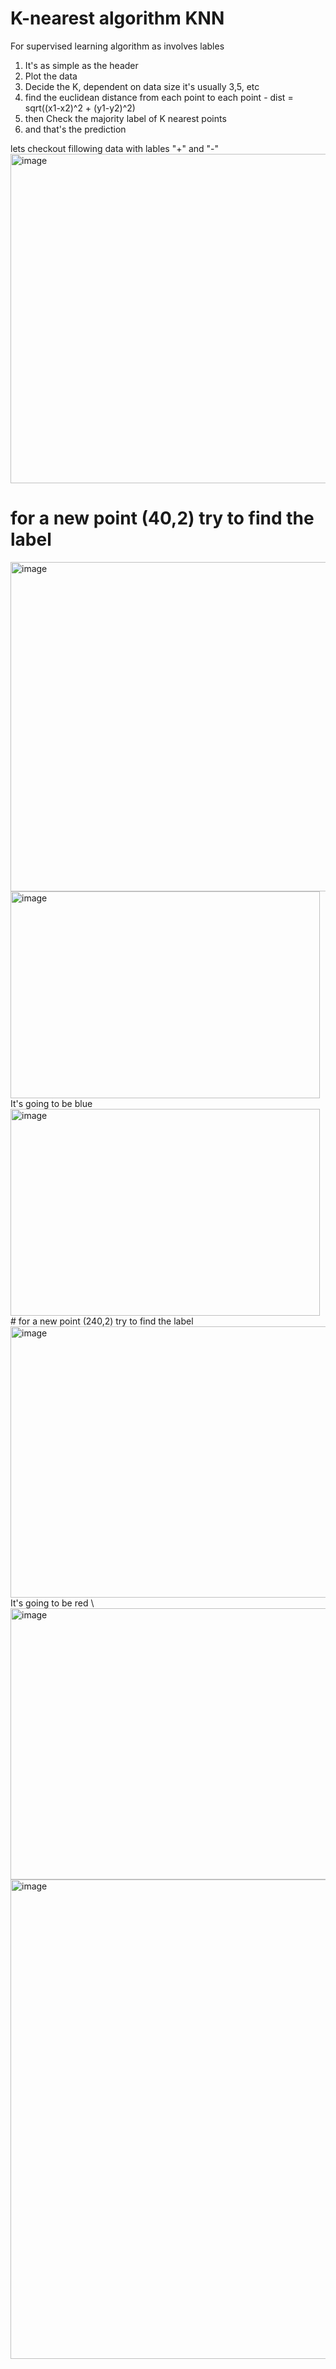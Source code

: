 # K-nearest algorithm KNN

For supervised learning algorithm as involves lables

1. It's as simple as the header
2. Plot the data
3. Decide the K, dependent on data size it's usually 3,5, etc
4. find the euclidean distance from each point to each point - dist = sqrt((x1-x2)^2 + (y1-y2)^2)
5. then Check the majority label of K nearest points 
6. and that's the prediction

lets checkout fillowing data with lables "+" and "-"
   <img width="959" height="527" alt="image" src="https://github.com/user-attachments/assets/976f0037-8cef-4c4e-954d-86d05c799eac" />
# for a new point (40,2) try to find the label
<img width="959" height="527" alt="image" src="https://github.com/user-attachments/assets/78bb5954-c3d4-4cf4-81c7-a8ad2cf47da4" />
<img width="495" height="331" alt="image" src="https://github.com/user-attachments/assets/dc200b34-9056-4524-bb6c-ff51f34d1254" />
It's going to be blue <img width="495" height="331" alt="image" src="https://github.com/user-attachments/assets/553b95e6-808e-4921-a96b-23bb1c7a8643" />
# for a new point (240,2) try to find the label
<img width="812" height="434" alt="image" src="https://github.com/user-attachments/assets/55d3bf44-4089-4e42-bb86-324dca675e31" />
It's going to be red \<img width="812" height="434" alt="image" src="https://github.com/user-attachments/assets/2b978d70-2ccf-4bc6-a8bf-902c0a442392" />
<img width="947" height="767" alt="image" src="https://github.com/user-attachments/assets/06ea92ae-4ac4-4b13-88c7-487f35cbd819" />
